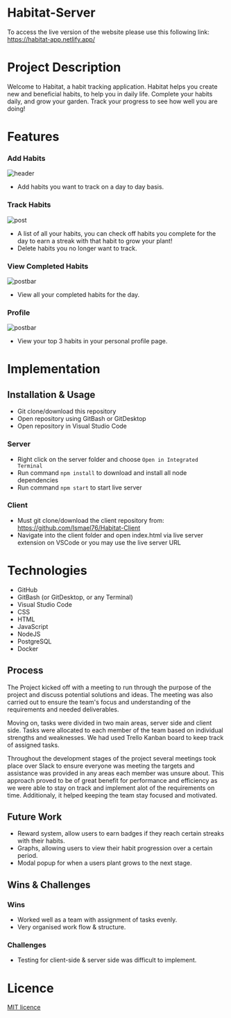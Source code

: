 # Habitat-Server


To access the live version of the website please use this following link: https://habitat-app.netlify.app/

# Project Description

Welcome to Habitat, a habit tracking application. Habitat helps you create new and beneficial habits, to help you in daily life. Complete your habits daily, and grow your garden. Track your progress to see how well you are doing!

# Features

### Add Habits
![header](./images/header.png)

- Add habits you want to track on a day to day basis.


### Track Habits
![post](./images/post.png)

- A list of all your habits, you can check off habits you complete for the day to earn a streak with that habit to grow your plant!
- Delete habits you no longer want to track.


### View Completed Habits
![postbar](./images/postbar.png) 

- View all your completed habits for the day.

### Profile
![postbar](./images/postbar.png) 
- View your top 3 habits in your personal profile page.


# Implementation

## Installation & Usage

- Git clone/download this repository
- Open repository using GitBash or GitDesktop
- Open repository in Visual Studio Code

### Server

- Right click on the server folder and choose `Open in Integrated Terminal`
- Run command `npm install` to download and install all node dependencies
- Run command `npm start` to start live server

### Client

- Must git clone/download the client repository from: https://github.com/Ismael76/Habitat-Client
- Navigate into the client folder and open index.html via live server extension on VSCode or you may use the live server URL

# Technologies

- GitHub
- GitBash (or GitDesktop, or any Terminal)
- Visual Studio Code
- CSS
- HTML
- JavaScript
- NodeJS
- PostgreSQL
- Docker

## Process

The Project kicked off with a meeting to run through the purpose of the project and discuss potential solutions and ideas. The meeting was also carried out to ensure the team's focus and understanding of the requirements and needed deliverables.

Moving on, tasks were divided in two main areas, server side and client side. Tasks were allocated to each member of the team based on individual strengths and weaknesses. We had used Trello Kanban board to keep track of assigned tasks.

Throughout the development stages of the project several meetings took place over Slack to ensure everyone was meeting the targets and assistance was provided in any areas each member was unsure about. This approach proved to be of great benefit for performance and efficiency as we were able to stay on track and implement alot of the requirements on time. Additionaly, it helped keeping the team stay focused and motivated.

## Future Work

- Reward system, allow users to earn badges if they reach certain streaks with their habits.
- Graphs, allowing users to view their habit progression over a certain period.
- Modal popup for when a users plant grows to the next stage.

## Wins & Challenges

### Wins

- Worked well as a team with assignment of tasks evenly. 
- Very organised work flow & structure.

### Challenges

- Testing for client-side & server side was difficult to implement.


# Licence

[MIT licence](https://opensource.org/licenses/mit-license.php)

